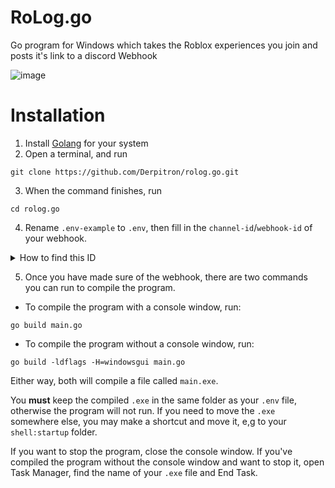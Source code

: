 # RoLog.go
Go program for Windows which takes the Roblox experiences you join and posts it's link to a discord Webhook

![image](https://user-images.githubusercontent.com/46134462/127735187-d3c6ae1c-7e6d-44d6-bb55-e77a4ead7d1a.png)


# Installation
1. Install [Golang](https://golang.org/dl/) for your system
2. Open a terminal, and run 
```
git clone https://github.com/Derpitron/rolog.go.git
```
3. When the command finishes, run
```
cd rolog.go
```
4. Rename `.env-example` to `.env`, then fill in the `channel-id`/`webhook-id` of your webhook. 

<details>
  <summary>How to find this ID</summary>
    To find this, take your webhook's link, e.g: `https://discord.com/api/webhooks/870936928793534504/IS_NTyJX7Kx7EP3tuJDXdvon8bJLO13QIF9YglKwj-JH39y_4j_yQcG3zFR2wfiAJi-Y`. Then, remove the `https://discord.com/api/webhooks/` part of the link. You are now left with `870936928793534504/IS_NTyJX7Kx7EP3tuJDXdvon8bJLO13QIF9YglKwj-JH39y_4j_yQcG3zFR2wfiAJi-Y`. Put this as the value of the `HOOK` variable.
</details>

5. Once you have made sure of the webhook, there are two commands you can run to compile the program.

- To compile the program with a console window, run:
```
go build main.go
```  
- To compile the program without a console window, run:
```
go build -ldflags -H=windowsgui main.go
```  
Either way, both will compile a file called `main.exe`. 

You **must** keep the compiled `.exe` in the same folder as your `.env` file, otherwise the program will not run. If you need to move the `.exe` somewhere else, you may make a shortcut and move it, e,g to your `shell:startup` folder.  

If you want to stop the program, close the console window. If you've compiled the program without the console window and want to stop it, open Task Manager, find the name of your `.exe` file and End Task.

